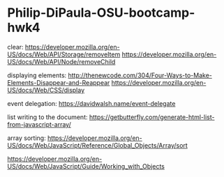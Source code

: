 # Philip-DiPaula-OSU-bootcamp-hwk4

clear:
https://developer.mozilla.org/en-US/docs/Web/API/Storage/removeItem
https://developer.mozilla.org/en-US/docs/Web/API/Node/removeChild

displaying elements:
http://thenewcode.com/304/Four-Ways-to-Make-Elements-Disappear-and-Reappear
https://developer.mozilla.org/en-US/docs/Web/CSS/display

event delegation:
https://davidwalsh.name/event-delegate

list writing to the document:
https://getbutterfly.com/generate-html-list-from-javascript-array/

array sorting:
https://developer.mozilla.org/en-US/docs/Web/JavaScript/Reference/Global_Objects/Array/sort

https://developer.mozilla.org/en-US/docs/Web/JavaScript/Guide/Working_with_Objects

